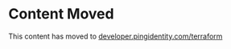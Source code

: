 # Content Moved

This content has moved to [developer.pingidentity.com/terraform](https://developer.pingidentity.com/terraform/products/pingfederate/getting_started.html)
